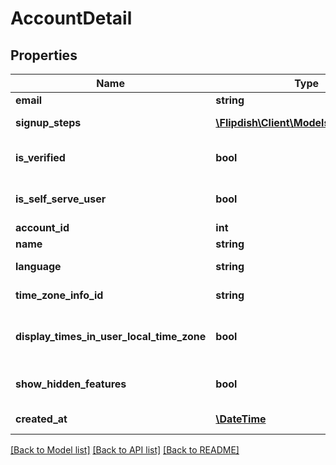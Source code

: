 # AccountDetail

## Properties
Name | Type | Description | Notes
------------ | ------------- | ------------- | -------------
**email** | **string** | Email | [optional] 
**signup_steps** | [**\Flipdish\\Client\Models\SignupStep[]**](SignupStep.md) | Signup steps | [optional] 
**is_verified** | **bool** | Is account email verified | [optional] 
**is_self_serve_user** | **bool** | is the account a Self Server | [optional] 
**account_id** | **int** | Accounts Id | [optional] 
**name** | **string** | Name | [optional] 
**language** | **string** | Language Id | [optional] 
**time_zone_info_id** | **string** | Time Zone Info Id | [optional] 
**display_times_in_user_local_time_zone** | **bool** | Display the time in time zone local to the user | [optional] 
**show_hidden_features** | **bool** | Show hidden features | [optional] 
**created_at** | [**\DateTime**](\DateTime.md) | User created at | [optional] 

[[Back to Model list]](../README.md#documentation-for-models) [[Back to API list]](../README.md#documentation-for-api-endpoints) [[Back to README]](../README.md)


